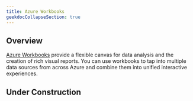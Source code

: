```yaml
---
title: Azure Workbooks
geekdocCollapseSection: true
---
```


## Overview
[Azure Workbooks](https://learn.microsoft.com/azure/azure-monitor/visualize/workbooks-overview) provide a flexible canvas for data analysis and the creation of rich visual reports. You can use workbooks to tap into multiple data sources from across Azure and combine them into unified interactive experiences.

## Under Construction
